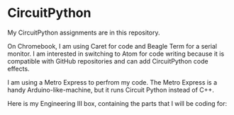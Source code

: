 # CircuitPython
My CircuitPython assignments are in this repository.

On Chromebook, I am using Caret for code and Beagle Term for a serial monitor. I am interested in switching to Atom for code writing because it is compatible with GitHub repositories and can add CircuitPython code effects.

I am using a Metro Express to perfrom my code. The Metro Express is a handy Arduino-like-machine, but it runs Circuit Python instead of C++.

Here is my Engineering III box, containing the parts that I will be coding for:


